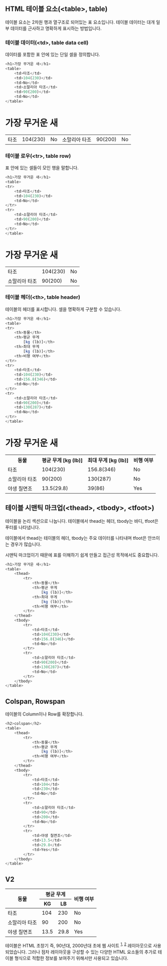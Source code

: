 ## HTML 테이블 요소(\<table>, table)

테이블 요소는 2차원 행과 열구조로 되어있는 표 요소입니다. 테이블 데이터는 대개 일부 데이터를 근사하고 명확하게 표시하는 방법입니다.

### 테이블 데이터(\<td>, table data cell)

데이터를 포함한 표 안에 있는 단일 셀을 정의합니다.

```js
<h1>가장 무거운 새</h1>
<table>
    <td>타조</td>
    <td>104(230)</td>
    <td>No</td>
    <td>소말리아 타조</td>
    <td>90(200)</td>
    <td>No</td>
</table>
```

<h1>가장 무거운 새</h1>
<table>
    <td>타조</td>
    <td>104(230)</td>
    <td>No</td>
    <td>소말리아 타조</td>
    <td>90(200)</td>
    <td>No</td>
</table>

### 테이블 로우(\<tr>, table row)

표 안에 있는 셀들이 모인 행을 말합니다.

```js
<h1>가장 무거운 새</h1>
<table>
<tr>
    <td>타조</td>
    <td>104(230)</td>
    <td>No</td>
</tr>
<tr>
    <td>소말리아 타조</td>
    <td>90(200)</td>
    <td>No</td>
</tr>
</table>
```

<h1>가장 무거운 새</h1>
<table>
<tr>
    <td>타조</td>
    <td>104(230)</td>
    <td>No</td>
</tr>
<tr>
    <td>소말리아 타조</td>
    <td>90(200)</td>
    <td>No</td>
</tr>
</table>

### 테이블 헤더(\<th>, table header)

테이블의 헤더를 표시합니다. 셀을 명확하게 구분할 수 있습니다.

```js
<h1>가장 무거운 새</h1>
<table>
<tr>
    <th>동물</th>
    <th>평균 무게
        [kg (lb)]</th>
    <th>최대 무게
        [kg (lb)]</th>
    <th>비행 여부</th>
</tr>
<tr>
    <td>타조</td>
    <td>104(230)</td>
    <td>156.8(346)</td>
    <td>No</td>
</tr>
<tr>
    <td>소말리아 타조</td>
    <td>90(200)</td>
    <td>130(287)</td>
    <td>No</td>
</tr>
</table>
```

<h1>가장 무거운 새</h1>
<table>
<tr>
    <th>동물</th>
    <th>평균 무게
        [kg (lb)]</th>
    <th>최대 무게
        [kg (lb)]</th>
    <th>비행 여부</th>
</tr>
<tr>
    <td>타조</td>
    <td>104(230)</td>
    <td>156.8(346)</td>
    <td>No</td>
</tr>
<tr>
    <td>소말리아 타조</td>
    <td>90(200)</td>
    <td>130(287)</td>
    <td>No</td>
</tr>
<tr>
    <td>야생 칠면조</td>
    <td>13.5(29.8)</td>
    <td>39(86)</td>
    <td>Yes</td>
</tr>
</table>

## 테이블 시맨틱 마크업(\<thead>, \<tbody>, \<tfoot>)

테이블을 논리 섹션으로 나눕니다. 테이블에서 thead는 헤더, tbody는 바디, tfoot은 푸터를 나타냅니다.

테이블에서 thead는 테이블의 헤더, tbody는 주요 데이터를 나타내며 tfoot은 안쓰이는 경우가 많습니다.

시맨틱 마크업이기 때문에 표를 이해하기 쉽게 만들고 접근성 목적에서도 중요합니다.

```js
<h1>가장 무거운 새</h1>
<table>
    <thead>
        <tr>
            <th>동물</th>
            <th>평균 무게
                [kg (lb)]</th>
            <th>최대 무게
                [kg (lb)]</th>
            <th>비행 여부</th>
        </tr>
    </thead>
    <tbody>
        <tr>
            <td>타조</td>
            <td>104(230)</td>
            <td>156.8(346)</td>
            <td>No</td>
        </tr>
        <tr>
            <td>소말리아 타조</td>
            <td>90(200)</td>
            <td>130(287)</td>
            <td>No</td>
        </tr>
    </tbody>
</table>
```

## Colspan, Rowspan

테이블의 Column이나 Row를 확장합니다.

```js
<h2>colspan</h2>
<table>
    <thead>
        <tr>
            <th>동물</th>
            <th>평균 무게
                [kg (lb)]</th>
            <th>비행 여부</th>
        </tr>
    </thead>
    <tbody>
        <tr>
            <td>타조</td>
            <td>104</td>
            <td>230</td>
            <td>No</td>
        </tr>
        <tr>
            <td>소말리아 타조</td>
            <td>90</td>
            <td>200</td>
            <td>No</td>
        </tr>
        <tr>
            <td>야생 칠면조</td>
            <td>13.5</td>
            <td>29.8</td>
            <td>Yes</td>
        </tr>
    </tbody>
</table>
```

<h2>V2</h2>
<table>
    <thead>
        <tr>
            <th rowspan="2">동물</th>
            <th colspan="2">평균 무게</th>
            <th rowspan="2">비행 여부</th>
        </tr>
        <tr>
            <th>KG</th>
            <th>LB</th>
        </tr>
    </thead>
    <tbody>
        <tr>
            <td>타조</td>
            <td>104</td>
            <td>230</td>
            <td>No</td>
        </tr>
        <tr>
            <td>소말리아 타조</td>
            <td>90</td>
            <td>200</td>
            <td>No</td>
        </tr>
        <tr>
            <td>야생 칠면조</td>
            <td>13.5</td>
            <td>29.8</td>
            <td>Yes</td>
        </tr>
    </tbody>
</table>

테이블은 HTML 초창기 즉, 90년대, 2000년대 초에 웹 사이트 <sup>[1], [2]</sup> 레이아웃으로 사용되었습니다. 그러나 점차 레이아웃을 구성할 수 있는 다양한 HTML 요소들의 추가로 테이블 형식으로 적합한 정보를 보여주기 위해서만 사용되고 있습니다.

[1]: http://www.dolekemp96.org/main.htm
[2]: https://www.spacejam.com/1996/
